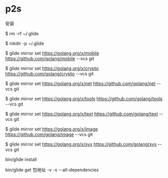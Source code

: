 # p2s

安装

$ rm -rf ~/.glide

$ mkdir -p ~/.glide

$ glide mirror set https://golang.org/x/mobile https://github.com/golang/mobile --vcs git

$ glide mirror set https://golang.org/x/crypto https://github.com/golang/crypto --vcs git

$ glide mirror set https://golang.org/x/net https://github.com/golang/net --vcs git

$ glide mirror set https://golang.org/x/tools https://github.com/golang/tools --vcs git

$ glide mirror set https://golang.org/x/text https://github.com/golang/text --vcs git

$ glide mirror set https://golang.org/x/image https://github.com/golang/image --vcs git

$ glide mirror set https://golang.org/x/sys https://github.com/golang/sys --vcs git

bin/glide install

bin/glide get 包地址 -v -s --all-dependencies

